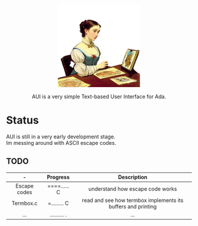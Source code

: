 
<p align="center">
  <img width="224" height="224" src="https://raw.githubusercontent.com/alexandreboutrik/alexandreboutrik/main/media/ada-oil.png" />
</p>

<p align="center">
AUI is a very simple Text-based User Interface for Ada.
</p>

# Status

AUI is still in a very early development stage.  
Im messing around with ASCII escape codes.

## TODO

| - | Progress | Description |
|:------------:|:-:|:-:|
| Escape codes | ====...... C | understand how escape code works |
| Termbox.c    | =......... C | read and see how termbox implements its buffers and printing |
| ... | .......... . | ... |
